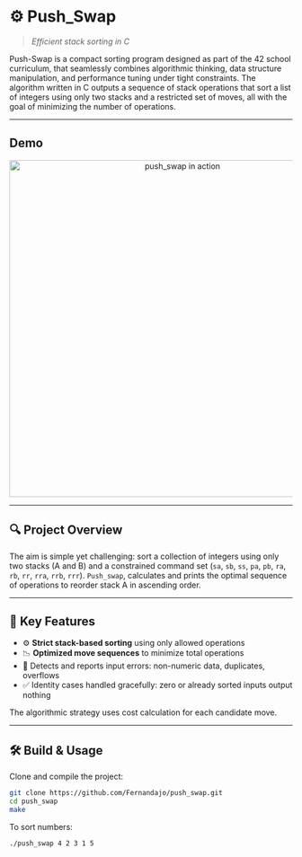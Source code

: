 # ⚙️ Push_Swap  
>_Efficient stack sorting in C_

Push-Swap is a compact sorting program designed as part of the 42 school curriculum, that seamlessly combines algorithmic thinking, data structure manipulation, and performance tuning under tight constraints. The algorithm written in C outputs a sequence of stack operations that sort a list of integers using only two stacks and a restricted set of moves, all with the goal of minimizing the number of operations.

---
## Demo
<p align="center">
  <img src="assets/push_swap_visualizer.gif" alt="push_swap in action" width="600"/>  
</p>

---

## 🔍 Project Overview

The aim is simple yet challenging: sort a collection of integers using only two stacks (A and B) and a constrained command set (`sa`, `sb`, `ss`, `pa`, `pb`, `ra`, `rb`, `rr`, `rra`, `rrb`, `rrr`). `Push_swap`, calculates and prints the optimal sequence of operations to reorder stack A in ascending order.

---

## 🧠 Key Features

- ⚙️ **Strict stack-based sorting** using only allowed operations  
- 📉 **Optimized move sequences** to minimize total operations  
- 🚫 Detects and reports input errors: non-numeric data, duplicates, overflows  
- ✅ Identity cases handled gracefully: zero or already sorted inputs output nothing  

The algorithmic strategy uses cost calculation for each candidate move.

---

## 🛠️ Build & Usage

Clone and compile the project:

```bash
git clone https://github.com/Fernandajo/push_swap.git
cd push_swap
make
```
To sort numbers:
```bash
./push_swap 4 2 3 1 5
```
